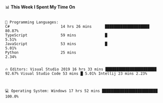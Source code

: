 <p><g-emoji class="g-emoji" alias="bar_chart" fallback-src="https://github.githubassets.com/images/icons/emoji/unicode/1f4ca.png">📊</g-emoji> <strong>This Week I Spent My Time On</strong></p>
<pre lang="text"><code>
💬 Programming Languages: 
C#                       14 hrs 26 mins      ████████████████████       80.87% 
TypeScript               59 mins             █                          5.51% 
JavaScript               53 mins             █                          5.01% 
Python                   25 mins                                        2.34%

🔥 Editors: 
Visual Studio 2019       16 hrs 33 mins      ███████████████████████    92.67% 
Visual Studio Code       53 mins             █                          5.01% 
Intellij                 23 mins                                        2.23% 

💻 Operating System: 
Windows                  17 hrs 52 mins      █████████████████████████   100.0%</code></pre>
